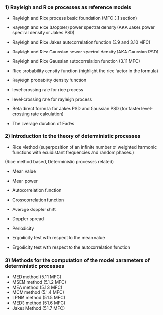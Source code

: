 ### 1) Rayleigh and Rice processes as reference models

- Rayleigh and Rice process basic foundation (MFC 3.1 section)

- Rayleigh and Rice (Doppler) power spectral density (AKA Jakes power spectral density or Jakes PSD)
- Rayleigh and Rice Jakes autocorrelation function (3.9 and 3.10 MFC)
- Rayleigh and Rice Gaussian power spectral density (AKA Gaussian PSD)
- Rayleigh and Rice Gaussian autocorrelation function (3.11 MFC)

- Rice probability density function (highlight the rice factor in the formula)
- Rayleigh probability density function
- level-crossing rate for rice process
- level-crossing rate for rayleigh process
- Beta direct formula for Jakes PSD and Gaussian PSD (for faster level-crossing rate calculation)
- The average duration of Fades 

### 2) Introduction to the theory of deterministic processes

- Rice Method (superposition of an infinite number of weighted harmonic functions with equidistant frequencies and random phases.)

(Rice method based, Deterministic processes related)
- Mean value
- Mean power
- Autocorrelation function
- Crosscorrelation function
- Average doppler shift
- Doppler spread
- Periodicity

- Ergodicity test with respect to the mean value
- Ergodicity test with respect to the autocorrelation function

### 3) Methods for the computation of the model parameters of deterministic processes

- MED method (5.1.1 MFC)
- MSEM method (5.1.2 MFC)
- MEA method (5.1.3 MFC)
- MCM method (5.1.4 MFC)
- LPNM method (5.1.5 MFC)
- MEDS method (5.1.6 MFC)
- Jakes Method (5.1.7 MFC)
